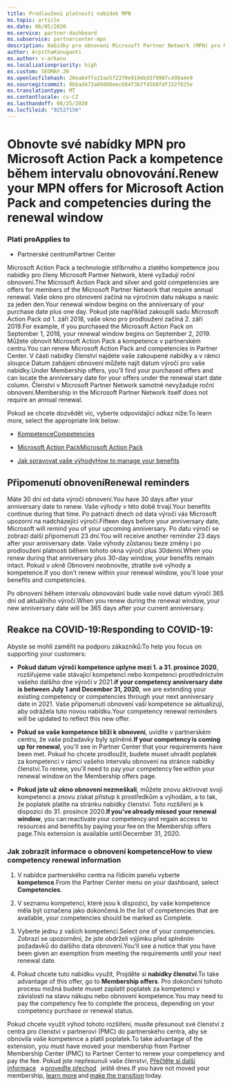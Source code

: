 ```yaml
---
title: Prodloužení platnosti nabídek MPN
ms.topic: article
ms.date: 06/05/2020
ms.service: partner-dashboard
ms.subservice: partnercenter-mpn
description: Nabídky pro obnovení Microsoft Partner Network (MPN) pro Microsoft Action Pack & kompetence – okno obnovení začíná výročí zakoupeného data plus jeden den.
author: ArpithaKanuganti
ms.author: v-arkanu
ms.localizationpriority: high
ms.custom: SEOMAY.20
ms.openlocfilehash: 20ea64ffa15ae5f2370e9194bd3f9907c498a4e9
ms.sourcegitcommit: 9bbad472a86086eec684f3b7f4568fdf152f625e
ms.translationtype: MT
ms.contentlocale: cs-CZ
ms.lasthandoff: 08/25/2020
ms.locfileid: "92527156"
---
```

# <a name="renew-your-mpn-offers-for-microsoft-action-pack-and-competencies-during-the-renewal-window"></a><span data-ttu-id="a1c57-103">Obnovte své nabídky MPN pro Microsoft Action Pack a kompetence během intervalu obnovování.</span><span class="sxs-lookup"><span data-stu-id="a1c57-103">Renew your MPN offers for Microsoft Action Pack and competencies during the renewal window</span></span>

### <a name="applies-to"></a><span data-ttu-id="a1c57-104">Platí pro</span><span class="sxs-lookup"><span data-stu-id="a1c57-104">Applies to</span></span>

- <span data-ttu-id="a1c57-105">Partnerské centrum</span><span class="sxs-lookup"><span data-stu-id="a1c57-105">Partner Center</span></span>

<span data-ttu-id="a1c57-106">Microsoft Action Pack a technologie stříbrného a zlatého kompetence jsou nabídky pro členy Microsoft Partner Network, které vyžadují roční obnovení.</span><span class="sxs-lookup"><span data-stu-id="a1c57-106">The Microsoft Action Pack and silver and gold competencies are offers for members of the Microsoft Partner Network that require annual renewal.</span></span> <span data-ttu-id="a1c57-107">Vaše okno pro obnovení začíná na výročním datu nákupu a navíc za jeden den.</span><span class="sxs-lookup"><span data-stu-id="a1c57-107">Your renewal window begins on the anniversary of your purchase date plus one day.</span></span> <span data-ttu-id="a1c57-108">Pokud jste například zakoupili sadu Microsoft Action Pack od 1. září 2018, vaše okno pro prodloužení začíná 2. září 2019.</span><span class="sxs-lookup"><span data-stu-id="a1c57-108">For example, if you purchased the Microsoft Action Pack on September 1, 2018, your renewal window begins on September 2, 2019.</span></span> <span data-ttu-id="a1c57-109">Můžete obnovit Microsoft Action Pack a kompetence v partnerském centru.</span><span class="sxs-lookup"><span data-stu-id="a1c57-109">You can renew Microsoft Action Pack and competencies in Partner Center.</span></span> <span data-ttu-id="a1c57-110">V části nabídky členství najdete vaše zakoupené nabídky a v rámci sloupce Datum zahájení obnovení můžete najít datum výročí pro vaše nabídky.</span><span class="sxs-lookup"><span data-stu-id="a1c57-110">Under Membership offers, you'll find your purchased offers and can locate the anniversary date for your offers under the renewal start date column.</span></span> <span data-ttu-id="a1c57-111">Členství v Microsoft Partner Network samotné nevyžaduje roční obnovení.</span><span class="sxs-lookup"><span data-stu-id="a1c57-111">Membership in the Microsoft Partner Network itself does not require an annual renewal.</span></span> 

<span data-ttu-id="a1c57-112">Pokud se chcete dozvědět víc, vyberte odpovídající odkaz níže:</span><span class="sxs-lookup"><span data-stu-id="a1c57-112">To learn more, select the appropriate link below:</span></span> 

- [<span data-ttu-id="a1c57-113">Kompetence</span><span class="sxs-lookup"><span data-stu-id="a1c57-113">Competencies</span></span>](learn-about-competencies.md)

- [<span data-ttu-id="a1c57-114">Microsoft Action Pack</span><span class="sxs-lookup"><span data-stu-id="a1c57-114">Microsoft Action Pack</span></span>](mpn-get-action-pack.md)

- [<span data-ttu-id="a1c57-115">Jak spravovat vaše výhody</span><span class="sxs-lookup"><span data-stu-id="a1c57-115">How to manage your benefits</span></span>](manage-your-partner-network-benefits.md)

## <a name="renewal-reminders"></a><span data-ttu-id="a1c57-116">Připomenutí obnovení</span><span class="sxs-lookup"><span data-stu-id="a1c57-116">Renewal reminders</span></span> 

<span data-ttu-id="a1c57-117">Máte 30 dní od data výročí obnovení.</span><span class="sxs-lookup"><span data-stu-id="a1c57-117">You have 30 days after your anniversary date to renew.</span></span> <span data-ttu-id="a1c57-118">Vaše výhody v této době trvají.</span><span class="sxs-lookup"><span data-stu-id="a1c57-118">Your benefits continue during that time.</span></span> <span data-ttu-id="a1c57-119">Po patnácti dnech od data výročí vás Microsoft upozorní na nadcházející výročí.</span><span class="sxs-lookup"><span data-stu-id="a1c57-119">Fifteen days before your anniversary date, Microsoft will remind you of your upcoming anniversary.</span></span> <span data-ttu-id="a1c57-120">Po datu výročí se zobrazí další připomenutí 23 dní.</span><span class="sxs-lookup"><span data-stu-id="a1c57-120">You will receive another reminder 23 days after your anniversary date.</span></span> <span data-ttu-id="a1c57-121">Vaše výhody zůstanou beze změny i po prodloužení platnosti během tohoto okna výročí plus 30denní.</span><span class="sxs-lookup"><span data-stu-id="a1c57-121">When you renew during that anniversary plus 30-day window, your benefits remain intact.</span></span> <span data-ttu-id="a1c57-122">Pokud v okně Obnovení neobnovíte, ztratíte své výhody a kompetence.</span><span class="sxs-lookup"><span data-stu-id="a1c57-122">If you don't renew within your renewal window, you'll lose your benefits and competencies.</span></span>

<span data-ttu-id="a1c57-123">Po obnovení během intervalu obnovování bude vaše nové datum výročí 365 dní od aktuálního výročí.</span><span class="sxs-lookup"><span data-stu-id="a1c57-123">When you renew during the renewal window, your new anniversary date will be 365 days after your current anniversary.</span></span>

## <a name="responding-to-covid-19"></a><span data-ttu-id="a1c57-124">Reakce na COVID-19:</span><span class="sxs-lookup"><span data-stu-id="a1c57-124">Responding to COVID-19:</span></span>

<span data-ttu-id="a1c57-125">Abyste se mohli zaměřit na podporu zákazníků:</span><span class="sxs-lookup"><span data-stu-id="a1c57-125">To help you focus on supporting your customers:</span></span> 

- <span data-ttu-id="a1c57-126">**Pokud datum výročí kompetence uplyne mezi 1. a 31. prosince 2020**, rozšiřujeme vaše stávající kompetenci nebo kompetenci prostřednictvím vašeho dalšího dne výročí v 2021.</span><span class="sxs-lookup"><span data-stu-id="a1c57-126">**if your competency anniversary date is between July 1 and December 31, 2020**, we are extending your existing competency or competencies through your next anniversary date in 2021.</span></span> <span data-ttu-id="a1c57-127">Vaše připomenutí obnovení vaší kompetence se aktualizují, aby odrážela tuto novou nabídku.</span><span class="sxs-lookup"><span data-stu-id="a1c57-127">Your competency renewal reminders will be updated to reflect this new offer.</span></span> 

- <span data-ttu-id="a1c57-128">**Pokud se vaše kompetence blíží k obnovení**, uvidíte v partnerském centru, že vaše požadavky byly splněné.</span><span class="sxs-lookup"><span data-stu-id="a1c57-128">**If your competency is coming up for renewal**, you'll see in Partner Center that your requirements have been met.</span></span> <span data-ttu-id="a1c57-129">Pokud ho chcete prodloužit, budete muset uhradit poplatek za kompetenci v rámci vašeho intervalu obnovení na stránce nabídky členství.</span><span class="sxs-lookup"><span data-stu-id="a1c57-129">To renew, you'll need to pay your competency fee within your renewal window on the Membership offers page.</span></span> 

- <span data-ttu-id="a1c57-130">**Pokud jste už okno obnovení nezmeškali**, můžete znovu aktivovat svoji kompetenci a znovu získat přístup k prostředkům a výhodám, a to tak, že poplatek platíte na stránku nabídky členství. Toto rozšíření je k dispozici do 31. prosince 2020.</span><span class="sxs-lookup"><span data-stu-id="a1c57-130">**If you've already missed your renewal window**, you can reactivate your competency and regain access to resources and benefits by paying your fee on the Membership offers page.This extension is available until December 31, 2020.</span></span>

### <a name="how-to-view-competency-renewal-information"></a><span data-ttu-id="a1c57-131">Jak zobrazit informace o obnovení kompetence</span><span class="sxs-lookup"><span data-stu-id="a1c57-131">How to view competency renewal information</span></span>

1. <span data-ttu-id="a1c57-132">V nabídce partnerského centra na řídicím panelu vyberte **kompetence**.</span><span class="sxs-lookup"><span data-stu-id="a1c57-132">From the Partner Center menu on your dashboard, select **Competencies**.</span></span>  

2. <span data-ttu-id="a1c57-133">V seznamu kompetencí, které jsou k dispozici, by vaše kompetence měla být označena jako dokončená.</span><span class="sxs-lookup"><span data-stu-id="a1c57-133">In the list of competencies that are available, your competencies should be marked as Complete.</span></span>  

3. <span data-ttu-id="a1c57-134">Vyberte jednu z vašich kompetencí.</span><span class="sxs-lookup"><span data-stu-id="a1c57-134">Select one of your competencies.</span></span> <span data-ttu-id="a1c57-135">Zobrazí se upozornění, že jste obdrželi výjimku před splněním požadavků do dalšího data obnovení.</span><span class="sxs-lookup"><span data-stu-id="a1c57-135">You'll see a notice that you have been given an exemption from meeting the requirements until your next renewal date.</span></span>

4. <span data-ttu-id="a1c57-136">Pokud chcete tuto nabídku využít, Projděte si **nabídky členství**.</span><span class="sxs-lookup"><span data-stu-id="a1c57-136">To take advantage of this offer, go to **Membership offers**.</span></span> <span data-ttu-id="a1c57-137">Pro dokončení tohoto procesu možná budete muset zaplatit poplatek za kompetenci v závislosti na stavu nákupu nebo obnovení kompetence.</span><span class="sxs-lookup"><span data-stu-id="a1c57-137">You may need to pay the competency fee to complete the process, depending on your competency purchase or renewal status.</span></span> 

<span data-ttu-id="a1c57-138">Pokud chcete využít výhod tohoto rozšíření, musíte přesunout své členství z centra pro členství v partnerovi (PMC) do partnerského centra, aby se obnovila vaše kompetence a platil poplatek.</span><span class="sxs-lookup"><span data-stu-id="a1c57-138">To take advantage of the extension, you must have moved your membership from Partner Membership Center (PMC) to Partner Center to renew your competency and pay the fee.</span></span> <span data-ttu-id="a1c57-139">Pokud jste nepřesunuli vaše členství, [Přečtěte si další informace](prepare-pmc-pc-migration.md)   a [proveďte přechod](https://partners.microsoft.com/partnerprogram/Welcome.aspx)   ještě dnes.</span><span class="sxs-lookup"><span data-stu-id="a1c57-139">If you have not moved your membership, [learn more](prepare-pmc-pc-migration.md) and [make the transition](https://partners.microsoft.com/partnerprogram/Welcome.aspx) today.</span></span>  

